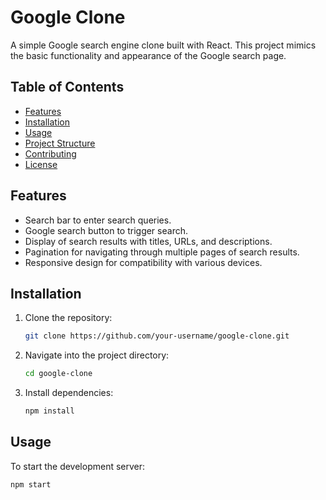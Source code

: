 # Google Clone

A simple Google search engine clone built with React. This project mimics the basic functionality and appearance of the Google search page.

## Table of Contents

- [Features](#features)
- [Installation](#installation)
- [Usage](#usage)
- [Project Structure](#project-structure)
- [Contributing](#contributing)
- [License](#license)

## Features

- Search bar to enter search queries.
- Google search button to trigger search.
- Display of search results with titles, URLs, and descriptions.
- Pagination for navigating through multiple pages of search results.
- Responsive design for compatibility with various devices.

## Installation

1. Clone the repository:

    ```bash
    git clone https://github.com/your-username/google-clone.git
    ```

2. Navigate into the project directory:

    ```bash
    cd google-clone
    ```

3. Install dependencies:

    ```bash
    npm install
    ```

## Usage

To start the development server:

```bash
npm start
